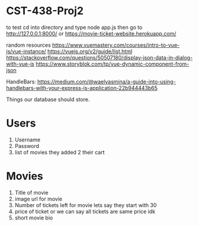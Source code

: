 # CST-438-Proj2

to test cd into directory and type node app.js then go to http://127.0.0.1:8000/
or
https://movie-ticket-website.herokuapp.com/

random resources
https://www.vuemastery.com/courses/intro-to-vue-js/vue-instance/
https://vuejs.org/v2/guide/list.html
https://stackoverflow.com/questions/50507180/display-json-data-in-dialog-with-vue-js
https://www.storyblok.com/tp/vue-dynamic-component-from-json

HandleBars:
https://medium.com/@waelyasmina/a-guide-into-using-handlebars-with-your-express-js-application-22b944443b65

Things our database should store. 

# Users
1. Username
2. Password
3. list of movies they added 2 their cart

# Movies
1. Title of movie
2. image url for movie
3. Number of tickets left for movie lets say they start with 30
4. price of ticket or we can say all tickets are same price idk
5. short movie bio 
